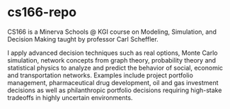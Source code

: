 # cs166-repo
CS166 is a Minerva Schools @ KGI course on Modeling, Simulation, and Decision Making taught by professor Carl Scheffler.

I apply advanced decision techniques such as real options, Monte Carlo simulation, network concepts from graph theory, probability theory and statistical physics to analyze and predict the behavior of social, economic and transportation networks. Examples include project portfolio management, pharmaceutical drug development, oil and gas investment decisions as well as philanthropic portfolio decisions requiring high-stake tradeoffs in highly uncertain environments.


